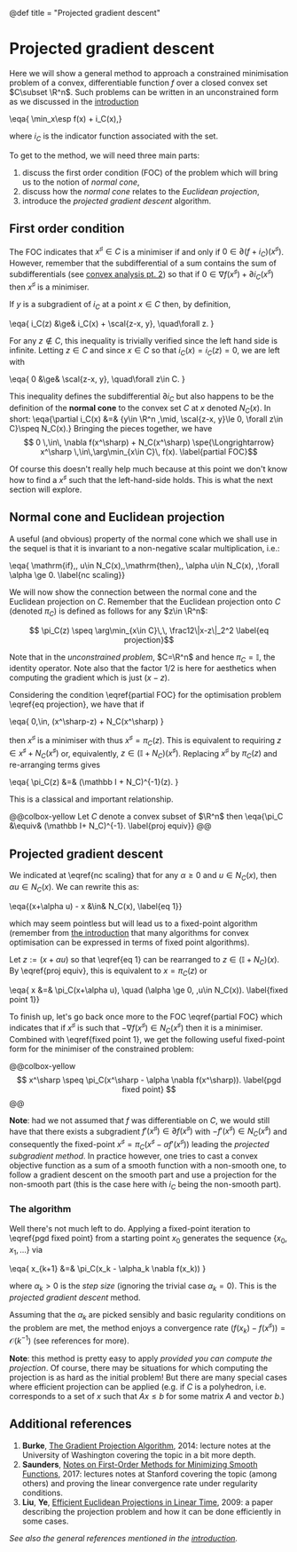 @def title = "Projected gradient descent"

# Projected gradient descent

Here we will show a general method to approach a constrained minimisation problem of a convex, differentiable function $f$ over a closed convex set $C\subset \R^n$.
Such problems can be written in an unconstrained form as we discussed in the [introduction](/pub/csml/cvxopt/intro.html)

\eqa{ \min_x\esp f(x) + i_C(x),}

where $i_C$ is the indicator function associated with the set.

To get to the method, we will need three main parts:

1. discuss the first order condition (FOC) of the problem which will bring us to the notion of _normal cone_,
2. discuss how the _normal cone_ relates to the _Euclidean projection_,
3. introduce the _projected gradient descent_ algorithm.

## First order condition

The FOC indicates that $x^\sharp \in C$ is a minimiser if and only if $0\in \partial(f + i_C)(x^\sharp)$.
However, remember that the subdifferential of a sum contains the sum of subdifferentials (see [convex analysis pt. 2](/pub/csml/cvxopt/ca2.html)) so that if $0 \in \nabla f(x^\sharp) + \partial i_C(x^\sharp)$ then $x^\sharp$ is a minimiser.

If $y$ is a subgradient of $i_C$ at a point $x\in C$ then, by definition,

\eqa{
    i_C(z) &\ge& i_C(x) + \scal{z-x, y}, \quad\forall z.
}

For any $z\notin C$, this inequality is trivially verified since the left hand side is infinite.
Letting $z\in C$ and since $x\in C$ so that $i_C(x)=i_C(z)=0$, we are left with

\eqa{
    0 &\ge& \scal{z-x, y}, \quad\forall z\in C.
}

This inequality defines the subdifferential $\partial i_C$ but also happens to be the definition of the **normal cone** to the convex set $C$ at $x$ denoted $N_C(x)$.
In short:
\eqa{\partial i_C(x) &=& \{y\in \R^n \,\mid\, \scal{z-x, y}\le 0, \forall z\in C\}\speq  N_C(x).}
Bringing the pieces together, we have
$$   0 \,\in\, \nabla f(x^\sharp) + N_C(x^\sharp) \spe{\Longrightarrow} x^\sharp \,\in\,\arg\min_{x\in C}\, f(x). \label{partial FOC}$$

Of course this doesn't really help much because at this point we don't know how to find a $x^\sharp$ such that the left-hand-side holds.
This is what the next section will explore.

## Normal cone and Euclidean projection

A useful (and obvious) property of the normal cone which we shall use in the sequel is that it is invariant to a non-negative scalar multiplication, i.e.:

\eqa{ \mathrm{if}\,\, u\in N_C(x)\,\,\mathrm{then}\,\, \alpha u\in N_C(x), \,\forall \alpha \ge 0. \label{nc scaling}}

We will now show the connection between the normal cone and the Euclidean projection on $C$.
Remember that the Euclidean projection onto $C$ (denoted $\pi_C$) is defined as follows for any $z\in \R^n$:

$$   \pi_C(z) \speq \arg\min_{x\in C}\,\, \frac12\|x-z\|_2^2 \label{eq projection}$$

Note that in the _unconstrained problem_, $C=\R^n$ and hence $\pi_C=\mathbb I$, the identity operator.
Note also that the factor $1/2$ is here for aesthetics when computing the gradient which is just $(x-z)$.

Considering the condition \eqref{partial FOC} for the optimisation problem \eqref{eq projection}, we have that if

\eqa{  0\,\in\, (x^\sharp-z) + N_C(x^\sharp) }

then $x^\sharp$ is a minimiser with thus $x^\sharp = \pi_C(z)$.
This is equivalent to requiring $z \in x^\sharp + N_C(x^\sharp)$ or, equivalently, $z\in (\mathbb I + N_C)(x^\sharp)$.
Replacing $x^\sharp$ by $\pi_C(z)$ and re-arranging terms gives

\eqa{  \pi_C(z) &=& (\mathbb I + N_C)^{-1}(z). }

This is a classical and important relationship.

@@colbox-yellow
Let $C$ denote a convex subset of $\R^n$ then
\eqa{\pi_C &\equiv& (\mathbb I+ N_C)^{-1}. \label{proj equiv}}
@@

## Projected gradient descent

We indicated at \eqref{nc scaling} that for any $\alpha \ge 0$ and $u\in N_C(x)$, then $\alpha u\in N_C(x)$.
We can rewrite this as:

\eqa{(x+\alpha u) - x &\in& N_C(x), \label{eq 1}}

which may seem pointless but will lead us to a fixed-point algorithm (remember from [the introduction](/pub/csml/cvxopt/intro.html) that many algorithms for convex optimisation can be expressed in terms of fixed point algorithms).

Let $z:=(x+\alpha u)$ so that \eqref{eq 1} can be rearranged to $z\in (\mathbb I+N_C)(x)$.
By \eqref{proj equiv}, this is equivalent to $x=\pi_C(z)$ or

\eqa{   x &=& \pi_C(x+\alpha u), \quad (\alpha \ge 0, \,u\in N_C(x)).   \label{fixed point 1}}

To finish up, let's go back once more to the FOC \eqref{partial FOC} which indicates that if $x^\sharp$ is such that $-\nabla f(x^\sharp) \in N_C(x^\sharp)$ then it is a minimiser.
Combined with \eqref{fixed point 1}, we get the following useful fixed-point form for the minimiser of the constrained problem:

@@colbox-yellow
$$ x^\sharp \speq \pi_C(x^\sharp - \alpha \nabla f(x^\sharp)). \label{pgd fixed point} $$
@@

**Note**: had we not assumed that $f$ was differentiable on $C$, we would still have that there exists a subgradient $f'(x^\sharp) \in \partial f(x^\sharp)$ with $-f'(x^\sharp)\in N_C(x^\sharp)$ and consequently the fixed-point $x^\sharp = \pi_C(x^\sharp - \alpha f'(x^\sharp))$ leading the _projected subgradient method_.
In practice however, one tries to cast a convex objective function as a sum of a smooth function with a non-smooth one, to follow a gradient descent on the smooth part and use a projection for the non-smooth part (this is the case here with $i_C$ being the non-smooth part).

### The algorithm

Well there's not much left to do.
Applying a fixed-point iteration to \eqref{pgd fixed point} from a starting point $x_0$ generates the sequence $\{x_0, x_1, \dots\}$ via

\eqa{   x_{k+1} &=& \pi_C(x_k - \alpha_k \nabla f(x_k)) }

where $\alpha_k > 0$ is the _step size_ (ignoring the trivial case $\alpha_k=0$).
This is the _projected gradient descent_ method.

Assuming that the $\alpha_k$ are picked sensibly and basic regularity conditions on the problem are met, the method enjoys a convergence rate
$(f(x_k)-f(x^\sharp)) = \mathcal O(k^{-1})$ (see references for more).

**Note**: this method is pretty easy to apply _provided you can compute the projection_. Of course, there may be situations for which computing the projection is as hard as the initial problem! But there are many special cases where efficient projection can be applied (e.g. if $C$ is a polyhedron, i.e. corresponds to a set of $x$ such that $Ax\le b$ for some matrix $A$ and vector $b$.)

## Additional references

1. **Burke**, [The Gradient Projection Algorithm](https://sites.math.washington.edu/~burke/crs/408/notes/nlp/gpa.pdf), 2014: lecture notes at the University of Washington covering the topic in a bit more depth.
2. **Saunders**, [Notes on First-Order Methods for Minimizing Smooth Functions](https://web.stanford.edu/class/msande318/notes/notes-first-order-smooth.pdf), 2017: lectures notes at Stanford covering the topic (among others) and proving the linear convergence rate under regularity conditions.
3. **Liu**, **Ye**, [Efficient Euclidean Projections in Linear Time](https://icml.cc/Conferences/2009/papers/123.pdf), 2009: a paper describing the projection problem and how it can be done efficiently in some cases.

*See also the general references mentioned in the [introduction](/pub/csml/cvxopt/intro.html).*
